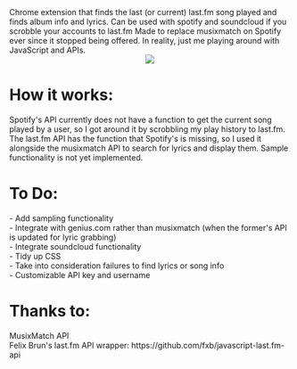 <html>

<body>
        Chrome extension that finds the last (or current) last.fm song played and finds album info and lyrics. Can be used with spotify
        and soundcloud if you scrobble your accounts to last.fm Made to replace musixmatch
        on Spotify ever since it stopped being offered. In reality, just me playing around with JavaScript and APIs.
    <br>
    <center> <img src = "https://github.com/johnathanyan/NowPlaying/blob/master/example.gif?raw=true"></center>
    <h1> How it works:
                    </h1>
        Spotify's API currently does not have a function to get the current song played by a user, so I got around it by scrobbling my play history to last.fm. The last.fm API has the function that Spotify's is missing, so I used it alongside the musixmatch API to search for lyrics and display them. Sample functionality is not yet implemented.
    <br>
    <h1> To Do: </h1>
     - Add sampling functionality
    <br> - Integrate with genius.com rather than musixmatch (when the former's API is updated for lyric grabbing)
    <br> - Integrate soundcloud functionality
    <br> - Tidy up CSS
    <br> - Take into consideration failures to find lyrics or song info
    <br> - Customizable API key and username
    <br>
    <h1> Thanks to: </h1>
    MusixMatch API
    <br> Felix Brun's last.fm API wrapper: https://github.com/fxb/javascript-last.fm-api
</body>

</html>
